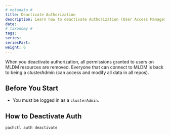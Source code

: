 ```yaml
---
# metadata # 
title: Deactivate Authorization
description: Learn how to deactivate Authorization (User Access Management) in MLDM.
date: 
# taxonomy #
tags: 
series:
seriesPart:
weight: 6
---
```


When you deactivate authorization, all permissions granted to users on MLDM resources are removed. Everyone that can connect to MLDM is back to being a clusterAdmin (can access and modify all data in all repos).

## Before You Start 

- You must be logged in as a `clusterAdmin`.

## How to Deactivate Auth 

```s
pachctl auth deactivate
```
